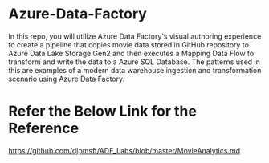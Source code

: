 # Azure-Data-Factory
In this repo, you will utilize Azure Data Factory's visual authoring experience to create a pipeline that copies movie data stored in GitHub repository to Azure Data Lake Storage Gen2 and then executes a Mapping Data Flow to transform and write the data to a Azure SQL Database.  The patterns used in this  are examples of a modern data warehouse ingestion and transformation scenario using Azure Data Factory.
# Refer the Below Link for the Reference
https://github.com/djpmsft/ADF_Labs/blob/master/MovieAnalytics.md
